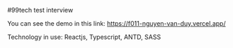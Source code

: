 #99tech test interview

You can see the demo in this link: https://f011-nguyen-van-duy.vercel.app/

Technology in use: Reactjs, Typescript, ANTD, SASS
